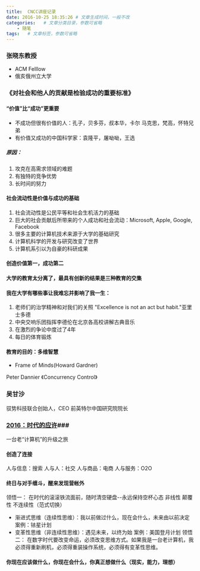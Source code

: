 ```yaml
---
title:  CNCC讲座记录
date: 2016-10-25 18:35:26 # 文章生成时间，一般不改
categories:   # 文章分类目录，参数可省略
    - 随笔
tags:   # 文章标签，参数可省略
---
```

### 张晓东教授
* ACM Felllow
* 俄亥俄州立大学

### 《对社会和他人的贡献是检验成功的重要标准》 ###

#### “价值”比“成功”更重要

* 不成功但很有价值的人：孔子，贝多芬，叔本华，卡尔 马克思，梵高，怀特兄弟
* 有价值又成功的中国科学家：袁隆平，屠呦呦，王选
<!--more-->

##### 原因： #####
1. 攻克在高需求领域的难题
2. 有独特的竞争优势
3. 长时间的努力

#### 社会流动性是价值与成功的基础
1. 社会流动性是公民平等和社会生机活力的基础
2. 巨大的社会贡献后所带来的个人成功和社会流动：Microsoft, Apple, Google, Facebook
3. 很多主要的计算机技术来源于大学的基础研究
4. 计算机科学的开发与研究改变了世界
5. 计算机系引以为自豪的科研成果

#### 创造价值第一，成功第二
#### 大学的教育太分离了，最具有创新的结果是三种教育的交集
#### 我在大学有哪些事让我难忘并影响了我一生：
1. 老师们的治学精神和对我们的关照
"Excellence is not an act but habit."亚里士多德
2. 中央交响乐团指挥李德伦在北京各高校讲解古典音乐
3. 在激烈的争论中度过了4年
4. 每日的体育锻炼

#### 教育的目的：多维智慧
* Frame of Minds(Howard Gardner)

Peter Dannier
《Concurrency Control》

### 吴甘沙
驭势科技联合创始人，CEO
前英特尔中国研究院院长
### [2016：时代的应许](http://t.qianzhan.com/daka/detail/161014-e0d91faf.html)###
一台老“计算机”的升级之旅
#### 创造了连接
人与信息：搜索
人与人：社交
人与商品：电商
人与服务：O2O

#### 终日与对手缠斗，醒来发现营帐外
领悟一：
在时代的滚滚铁流面前，随时清空硬盘--永远保持空杯心态
非线性
颠覆性
不连续性（范式切换）
* 渐进式思维（连续性思维）：我以前做过什么，现在会什么，未来由以前决定
案例：铱星计划
* 变革性思维（非连续性思维）：遇见未来，以终为始
案例：美国登月计划
领悟二：
在数字时代要改变命运，必须改变思维方式。如果我是一台老计算机，我必须得重新刷机，必须得重装操作系统，必须得有变革性思维。

#### 你现在应该做什么，你现在会什么，你真正想做什么（现实，能力，理想）
